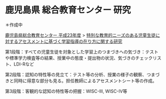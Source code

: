 # 鹿児島県 総合教育センター 研究
＊作成中

[鹿児島県総合教育センター 平成23年度](http://www.edu.pref.kagoshima.jp/research/result/kiyou/nennjibetu/h23/H23%20tokubetusienn%20kiyou/top.html) > 
[特別な教育的ニーズのある児童生徒に対するアセスメントに基づく学習指導の在り方に関する研究](http://www.edu.pref.kagoshima.jp/research/result/kiyou/nennjibetu/h23/H23%20tokubetusienn%20kiyou/pdf/H23tokubetusienn.pdf)


第1段階：すべての児童生徒を対象とした学習上のつまづきへの気づき：テストや標準学力検査等の結果、授業中の態度・提出物の状況、気づきのチェックリスト、LDI-Rなど

第2段階：認知の特性等の見立て：テスト等の分析、授業の様子の観察、つまづきと同時に得意な部分も見る。担任教師によるアセスメントシート等の作成。

第3段階：客観的な認知の特性等の把握：WISC-III, WISC-IV等
